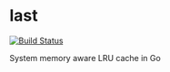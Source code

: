 last
====

[![Build Status](https://travis-ci.org/eaigner/last.png?branch=master)](https://travis-ci.org/eaigner/last)

System memory aware LRU cache in Go